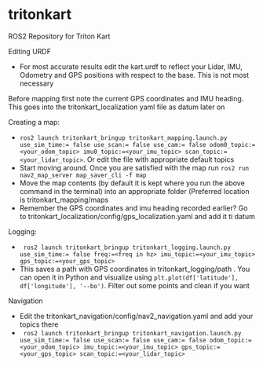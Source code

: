 # tritonkart
ROS2 Repository for Triton Kart

Editing URDF
- For most accurate results edit the kart.urdf to reflect your Lidar, IMU, Odometry and GPS positions with respect to the base. This is not most necessary

Before mapping first note the current GPS coordinates and IMU heading. This goes into the tritonkart_localization yaml file as datum later on

Creating a map:
- ```ros2 launch tritonkart_bringup tritonkart_mapping.launch.py use_sim_time:= false use_scan:= false use_cam:= false odom0_topic:=<your_odom_topic> imu0_topic:=<your_imu_topic> scan_topic:=<your_lidar_topic>```. Or edit the file with appropriate default topics
- Start moving around. Once you are satisfied with the map run ```ros2 run nav2_map_server map_saver_cli -f map```
- Move the map contents (by default it is kept where you run the above command in the terminal) into an appropriate folder (Preferred location is tritonkart_mapping/maps
- Remember the GPS coordinates and imu heading recorded earlier? Go to tritonkart_localization/config/gps_localization.yaml and add it ti datum

Logging:
- ``` ros2 launch tritonkart_bringup tritonkart_logging.launch.py use_sim_time:= false freq:=<freq in hz> imu_topic:=<your_imu_topic> gps_topic:=<your_gps_topic>```
- This saves a path with GPS coordinates in tritonkart_logging/path . You can open it in Python and visualize using ``` plt.plot(df['latitude'], df['longitude'], '--bo') ```. Filter out some points and clean if you want

Navigation
- Edit the tritonkart_navigation/config/nav2_navigation.yaml and add your topics there
- ``` ros2 launch tritonkart_bringup tritonkart_navigation.launch.py use_sim_time:= false use_scan:= false use_cam:= false odom_topic:=<your_odom_topic> imu_topic:=<your_imu_topic> gps_topic:=<your_gps_topic> scan_topic:=<your_lidar_topic>```

